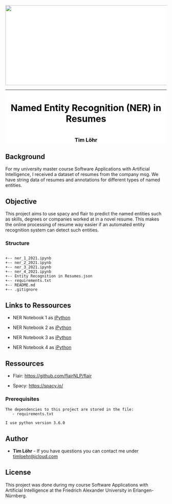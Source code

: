 <div style="background-color:white">
  <div align="center">
    <img src="https://www.fau.de/wp-content/themes/FAU-Einrichtungen/img/logos/fau-logo-240x65.svg" width="700" height="250">
    <hr>
    <h1 style="color:black">Named Entity Recognition (NER) in Resumes<h1>
    <h3 style="color:black">Tim Löhr<h3>
  </div>
</div>    

## Background
For my university master course Software Applications with Artificial Intelligence, I received a dataset of resumes from the company msg. We have string data of resumes and annotations for different types of named entities.

## Objective
This project aims to use spacy and flair to predict the named entities such as skills, degrees or companies worked at in a novel resume. This makes the online processing of resume way easier if an automated entity recognition system can detect such entities.

### Structure

```

+-- ner_1_2021.ipynb
+-- ner_2_2021.ipynb
+-- ner_3_2021.ipynb
+-- ner_4_2021.ipynb
+-- Entity Recognition in Resumes.json                        
+-- requirements.txt                    
+-- README.md
+-- .gitignore              

```
## Links to Ressources

- NER Notebook 1 as [iPython](https://github.com/Mavengence/SAKI_Homework_2/blob/master/ner_1_2021.ipynb)

- NER Notebook 2 as [iPython](https://github.com/Mavengence/SAKI_Homework_2/blob/master/ner_2_2021.ipynb)

- NER Notebook 3 as [iPython](https://github.com/Mavengence/SAKI_Homework_2/blob/master/ner_3_2021.ipynb)

- NER Notebook 4 as [iPython](https://github.com/Mavengence/SAKI_Homework_2/blob/master/ner_4_2021.ipynb)


## Ressources

- Flair: https://github.com/flairNLP/flair

- Spacy: https://spacy.io/

### Prerequisites

```
The dependencies to this project are stored in the file:
   - requirements.txt

I use python version 3.6.0
```

## Author

* **Tim Löhr** - If you have questions you can contact me under timloehr@icloud.com

## License

This project was done during my course Software Applications with Artificial Intelligence at the Friedrich Alexander University in Erlangen-Nürnberg.
